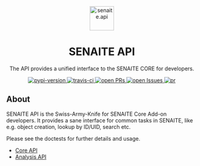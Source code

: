 <div align="center">

  <a href="https://github.com/senaite/senaite.api">
    <img src="static/logo.png" alt="senaite.api" height="64" />
  </a>
  <h1>SENAITE API</h1>

  <p>The API provides a unified interface to the SENAITE CORE for developers.</p>

  <div>
    <a href="https://pypi.python.org/pypi/senaite.api">
      <img src="https://img.shields.io/pypi/v/senaite.api.svg?style=flat-square" alt="pypi-version" />
    </a>
    <a href="https://travis-ci.org/senaite/senaite.api">
      <img src="https://img.shields.io/travis/senaite/senaite.api.svg?style=flat-square" alt="travis-ci" />
    </a>
    <a href="https://github.com/senaite/senaite.api/pulls">
      <img src="https://img.shields.io/github/issues-pr/senaite/senaite.api.svg?style=flat-square" alt="open PRs" />
    </a>
    <a href="https://github.com/senaite/senaite.api/issues">
      <img src="https://img.shields.io/github/issues/senaite/senaite.api.svg?style=flat-square" alt="open Issues" />
    </a>
    <a href="#">
      <img src="https://img.shields.io/badge/PRs-welcome-brightgreen.svg?style=flat-square" alt="pr" />
    </a>
  </div>
</div>

## About

SENAITE API is the Swiss-Army-Knife for SENAITE Core Add-on developers. It
provides a sane interface for common tasks in SENAITE, like e.g. object
creation, lookup by ID/UID, search etc.

Please see the doctests for further details and usage.

- [Core API](src/senaite/api/docs/API.rst)
- [Analysis API](src/senaite/api/docs/API_analysis.rst)

